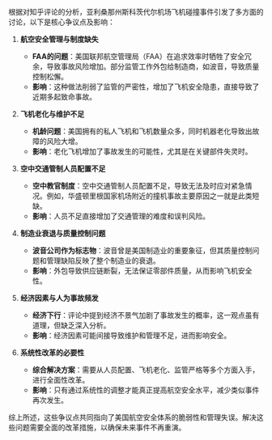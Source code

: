 根据对知乎评论的分析，亚利桑那州斯科茨代尔机场飞机碰撞事件引发了多方面的讨论，以下是核心争议点及影响：

1. **航空安全管理与制度缺失**  
   - **FAA的问题**：美国联邦航空管理局（FAA）在追求效率时牺牲了安全冗余，导致事故风险增加。部分监管工作外包给制造商，如波音，导致质量控制松懈。
   - **影响**：这种做法削弱了监管的严密性，增加了飞机安全隐患，直接导致了近期多起致命事故。

2. **飞机老化与维护不足**  
   - **机龄问题**：美国拥有的私人飞机和飞机数量众多，同时机器老化导致出故障的风险大增。
   - **影响**：老化飞机增加了事故发生的可能性，尤其是在关键部件失灵时。

3. **空中交通管制人员配置不足**  
   - **空中教官制度**：空中交通管制人员配置不足，导致无法及时应对紧急情况。例如，华盛顿里根国家机场附近的撞机事故主要原因之一就是此类短缺。
   - **影响**：人员不足直接增加了交通管理的难度和误判风险。

4. **制造业衰退与质量控制问题**  
   - **波音公司作为标志物**：波音曾是美国制造业的重要象征，但其质量控制问题和管理缺陷反映了整个制造业的衰退。
   - **影响**：外包导致供应链断裂，无法保证零部件质量，从而影响飞机安全性。

5. **经济因素与人为事故频发**  
   - **经济下行**：评论中提到经济不景气加剧了事故发生的概率，这一观点虽有道理，但缺乏深入分析。
   - **影响**：经济因素可能间接导致维护和管理不足，进而影响安全。

6. **系统性改革的必要性**  
   - **综合解决方案**：需要从人员配置、飞机老化、监管严格等多个方面入手，进行全面性改革。
   - **影响**：只有通过系统性的调整才能真正提高航空安全水平，减少类似事件再次发生。

综上所述，这些争议点共同指向了美国航空安全体系的脆弱性和管理失误。解决这些问题需要全面的改革措施，以确保未来事件不再重演。